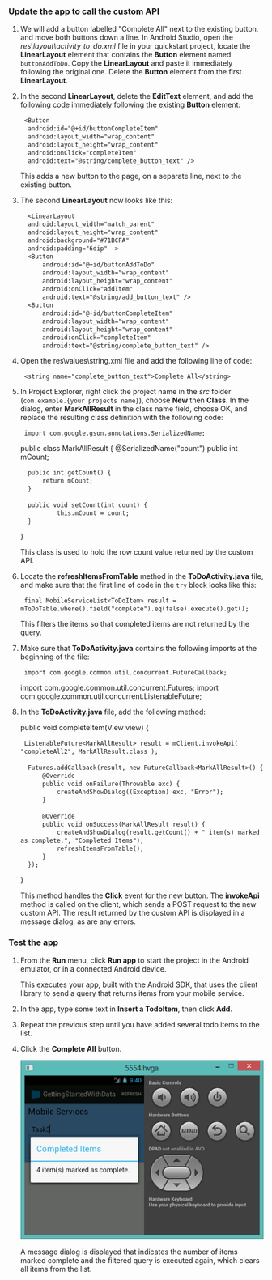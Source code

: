 
### <a name="update-app"></a>Update the app to call the custom API
1. We will add a button labelled "Complete All" next to the existing button, and move both buttons down a line. In Android Studio, open the *res\layout\activity_to_do.xml* file in your quickstart project, locate the **LinearLayout** element that contains the **Button** element named `buttonAddToDo`. Copy the **LinearLayout** and paste it immediately following the original one. Delete the **Button** element from the first **LinearLayout**.

2. In the second **LinearLayout**, delete the **EditText** element, and add the following  code immediately following the existing **Button** element: 

        <Button
         android:id="@+id/buttonCompleteItem"
         android:layout_width="wrap_content"
         android:layout_height="wrap_content"
         android:onClick="completeItem"
         android:text="@string/complete_button_text" />

    This adds a new button to the page, on a separate line, next to the existing button.

3. The second **LinearLayout** now looks like this:

         <LinearLayout
         android:layout_width="match_parent" 
         android:layout_height="wrap_content" 
         android:background="#71BCFA"
         android:padding="6dip"  >
         <Button
             android:id="@+id/buttonAddToDo"
             android:layout_width="wrap_content"
             android:layout_height="wrap_content"
             android:onClick="addItem"
             android:text="@string/add_button_text" />
         <Button
             android:id="@+id/buttonCompleteItem"
             android:layout_width="wrap_content"
             android:layout_height="wrap_content"
             android:onClick="completeItem"
             android:text="@string/complete_button_text" />
     </LinearLayout>



1. Open the res\values\string.xml file and add the following line of code:

        <string name="complete_button_text">Complete All</string>




1. In Project Explorer, right click the project name in the *src* folder (`com.example.{your projects name}`), choose **New** then **Class**. In the dialog, enter **MarkAllResult** in the class name field, choose OK, and replace the resulting class definition with the following code:

        import com.google.gson.annotations.SerializedName;

     public class MarkAllResult {
         @SerializedName("count")
         public int mCount;

         public int getCount() {
             return mCount;
         }

         public void setCount(int count) {
                 this.mCount = count;
         }
     }

    This class is used to hold the row count value returned by the custom API. 

2. Locate the **refreshItemsFromTable** method in the **ToDoActivity.java** file, and make sure that the first line of code in the `try` block looks like this:

        final MobileServiceList<ToDoItem> result = mToDoTable.where().field("complete").eq(false).execute().get();

    This filters the items so that completed items are not returned by the query.

3. Make sure that **ToDoActivity.java** contains the following imports at the beginning of the file:

        import com.google.common.util.concurrent.FutureCallback;
     import com.google.common.util.concurrent.Futures;
     import com.google.common.util.concurrent.ListenableFuture;
4. In the **ToDoActivity.java** file, add the following method:

    public void completeItem(View view) {

        ListenableFuture<MarkAllResult> result = mClient.invokeApi( "completeAll2", MarkAllResult.class ); 

         Futures.addCallback(result, new FutureCallback<MarkAllResult>() {
             @Override
             public void onFailure(Throwable exc) {
                 createAndShowDialog((Exception) exc, "Error");
             }

             @Override
             public void onSuccess(MarkAllResult result) {
                 createAndShowDialog(result.getCount() + " item(s) marked as complete.", "Completed Items");
                 refreshItemsFromTable();    
             }
         });
     }

    This method handles the **Click** event for the new button. The **invokeApi** method is called on the client, which sends a POST request to the new custom API. The result returned by the custom API is displayed in a message dialog, as are any errors.


### Test the app
1. From the **Run** menu, click **Run app** to start the project in the Android emulator, or in a connected Android device.

    This executes your app, built with the Android SDK, that uses the client library to send a query that returns items from your mobile service.


1. In the app, type some text in **Insert a TodoItem**, then click **Add**.

2. Repeat the previous step until you have added several todo items to the list.

3. Click the **Complete All** button.

      ![](./media/mobile-services-android-call-custom-api/mobile-custom-api-android-completed.png)

    A message dialog is displayed that indicates the number of items marked complete and the filtered query is executed again, which clears all items from the list.


